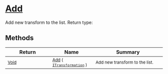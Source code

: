 # [Add](./SequentialTransformPipeline-100663508.md)

Add new transform to the list.
Return type:
## Methods

| Return | Name | Summary | 
| --- | --- | --- | 
| <sub>[Void](https://docs.microsoft.com/en-us/dotnet/api/System.Void)</sub><img width=200/>| <sub>[Add](./SequentialTransformPipeline-100663508.md) ( [`ITransformation`](./../../ITransformation.md) )</sub>| <sub>Add new transform to the list.</sub><img width=200/>| <br>


